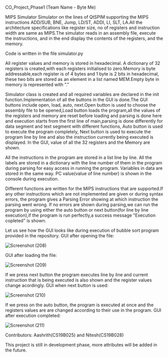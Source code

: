 CO_Project_Phase1 (Team Name - Byte Me)

MIPS Simulator
Simulator on the lines of QtSPIM supporting the MIPS instructions ADD/SUB, BNE, Jump, LD/ST, ADDI, LI, SLT, LA.All the architecture specifications like register size, no of registers and instruction width are same as MIPS.The simulator reads in an assembly file, execute the instructions, and in the end display the contents of the registers, and the memory.

Code is written in the file simulator.py

All register values and memory is stored in hexadecimal.
A dictionary of 32 registers is created,with each registers initialised to zero.Memory is byte addressable,each register is of 4 bytes and 1 byte is 2 bits in hexadecimal, these two bits are stored as an element in a list named MEM.Empty byte in memory is represented with "."

Simulator class is created and all required variables are declared in the init function.Implementation of all the buttons in the GUI is done.The GUI buttons include open, load, auto, next.Open button is used to choose the assembly file to be opened,Load button loads the program,all the values of the registers and memory  are reset before loading and parsing is done here and execution starts from the first line of main,parsing is done differently for data segment and text segment with different functions, Auto button is used to execute the program completely, Next button is used to execute the program line by line and also the instruction currently being executed is displayed.
In the GUI, value of all the 32 registers and the Memory are shown.

All the instructions in the program are stored in a list line by line.
All the labels are stored in a dictionary with the line number of them in the program during parsing for easy access in running the program.
Variables in data are stored in the same way.
PC value(value of line number) is shown in the console during execution.

Different functions are written for the MIPS instructions that are supported.If any other instructions which are not implemented are given or during syntax errors, the program gives a Parsing Error showing at which instruction the parsing went wrong.
If no errors are shown during parsing,we can run the program by using either the auto button or next button(for line by line execution),if the program is run perfectly,a success message "Execution copleted" is shown.

Let us see how the GUI looks like during execution of bubble sort program provided in the repository.
GUI after opening the file:

![Screenshot (208)](https://user-images.githubusercontent.com/70936290/111072783-185b5680-8502-11eb-8a0d-bcace25293a6.png)

GUI after loading the file:

![Screenshot (209)](https://user-images.githubusercontent.com/70936290/111072870-79832a00-8502-11eb-972f-2d2f25a2c87f.png)

If we press next button the program executes line by line and current instruction that is being executed is also shown and the register values change acordingly.
GUI when next button is used:

![Screenshot (210)](https://user-images.githubusercontent.com/70936290/111072994-00380700-8503-11eb-81f1-ad3b910e90eb.png)

If we press on the auto button, the program is executed at once and the registers values are are changed according to their use in the program.
GUI after execution completed:

![Screenshot (211)](https://user-images.githubusercontent.com/70936290/111073037-23fb4d00-8503-11eb-9b92-c67548763fa6.png)

Contributors: Aashrith(CS19B025) and Nitesh(CS19B028)

This project is still in development phase, more attributes will be added in the future.
